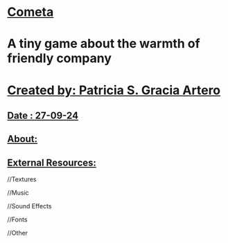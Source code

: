 # [Cometa](https://github.com/ptrcia/cometa)
 A tiny game about the warmth of friendly company
=====================================================

[Created by: Patricia S. Gracia Artero](https://github.com/ptrcia/the-goose#created-by-patricia-s-gracia-artero)
===============================================================================================================

[Date : 27-09-24](https://github.com/ptrcia/the-goose#date--27-09-24)
--------------------------------------------------------------------

[About:](https://github.com/ptrcia/cometa#about)
--------------------------------------------------



[External Resources:](https://github.com/ptrcia/cometa#external-resources)
----------------------------------------------------------------------------

//Textures

//Music

//Sound Effects

//Fonts

//Other
